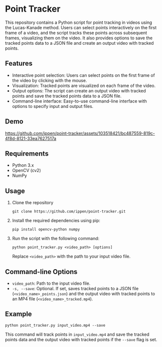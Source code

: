 # Point Tracker

This repository contains a Python script for point tracking in videos using the Lucas-Kanade method. Users can select points interactively on the first frame of a video, and the script tracks these points across subsequent frames, visualizing them on the video. It also provides options to save the tracked points data to a JSON file and create an output video with tracked points.

## Features

- Interactive point selection: Users can select points on the first frame of the video by clicking with the mouse.
- Visualization: Tracked points are visualized on each frame of the video.
- Output options: The script can create an output video with tracked points and save the tracked points data to a JSON file.
- Command-line interface: Easy-to-use command-line interface with options to specify input and output files.

## Demo

https://github.com/ippen/point-tracker/assets/103518421/bc487559-819c-4f8d-8121-33ea7627517a


## Requirements

- Python 3.x
- OpenCV (cv2)
- NumPy

## Usage

1. Clone the repository
    ```
    git clone https://github.com/ippen/point-tracker.git
    ```

2. Install the required dependencies using pip:

    ```
    pip install opencv-python numpy
    ```

3. Run the script with the following command:

    ```
    python point_tracker.py <video_path> [options]
    ```

    Replace `<video_path>` with the path to your input video file.

## Command-line Options

- `video_path`: Path to the input video file.
- `-s, --save`: Optional. If set, saves tracked points to a JSON file (`<video_name>_points.json`) and the output video with tracked points to an MP4 file (`<video_name>_tracked.mp4`).

## Example

```
python point_tracker.py input_video.mp4 --save
```

This command will track points in `input_video.mp4` and save the tracked points data and the output video with tracked points if the `--save` flag is set.